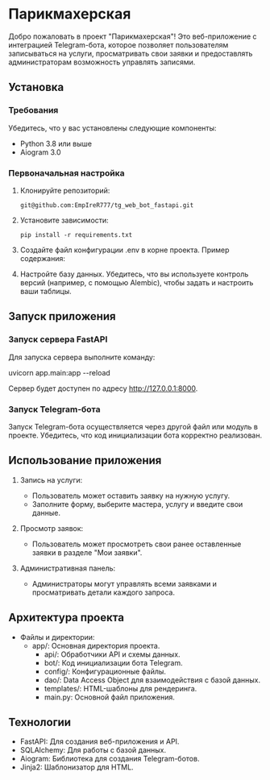 # Парикмахерская

Добро пожаловать в проект "Парикмахерская"! Это веб-приложение с интеграцией Telegram-бота, которое позволяет пользователям записываться на услуги, просматривать свои заявки и предоставлять администраторам возможность управлять записями.

## Установка

### Требования

Убедитесь, что у вас установлены следующие компоненты:

- Python 3.8 или выше
- Aiogram 3.0


### Первоначальная настройка

1. Клонируйте репозиторий:

      ```git@github.com:EmpIreR777/tg_web_bot_fastapi.git```

   

2. Установите зависимости:

      ```pip install -r requirements.txt```
   

3. Создайте файл конфигурации .env в корне проекта. Пример содержания:


4. Настройте базу данных. Убедитесь, что вы используете контроль версий (например, с помощью Alembic), чтобы задать и настроить ваши таблицы.

## Запуск приложения

### Запуск сервера FastAPI

Для запуска сервера выполните команду:

uvicorn app.main:app --reload


Сервер будет доступен по адресу http://127.0.0.1:8000.

### Запуск Telegram-бота

Запуск Telegram-бота осуществляется через другой файл или модуль в проекте. Убедитесь, что код инициализации бота корректно реализован.

## Использование приложения

1. Запись на услуги:
   - Пользователь может оставить заявку на нужную услугу.
   - Заполните форму, выберите мастера, услугу и введите свои данные.

2. Просмотр заявок:
   - Пользователь может просмотреть свои ранее оставленные заявки в разделе "Мои заявки".

3. Административная панель:
   - Администраторы могут управлять всеми заявками и просматривать детали каждого запроса.

## Архитектура проекта

- Файлы и директории:
  - app/: Основная директория проекта.
    - api/: Обработчики API и схемы данных.
    - bot/: Код инициализации бота Telegram.
    - config/: Конфигурационные файлы.
    - dao/: Data Access Object для взаимодействия с базой данных.
    - templates/: HTML-шаблоны для рендеринга.
    - main.py: Основной файл приложения.

## Технологии

- FastAPI: Для создания веб-приложения и API.
- SQLAlchemy: Для работы с базой данных.
- Aiogram: Библиотека для создания Telegram-ботов.
- Jinja2: Шаблонизатор для HTML.



